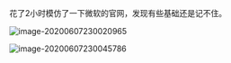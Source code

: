 花了2小时模仿了一下微软的官网，发现有些基础还是记不住。

![image-20200607230020965](md_img/image-20200607230020965.png)

![image-20200607230045786](md_img/image-20200607230045786.png)